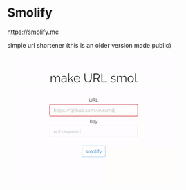 # Smolify
<a href="https://smolify.me">https://smolify.me</a>

simple url shortener (this is an older version made public)


<img src="img/ss.gif" width="400px">
